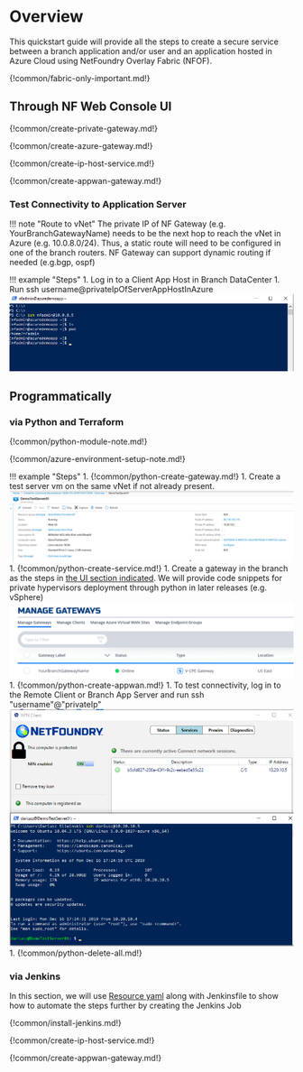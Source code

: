 # Overview
This quickstart guide will provide all the steps to create a secure service between a branch application and/or user and an application hosted in Azure Cloud using NetFoundry Overlay Fabric (NFOF).

{!common/fabric-only-important.md!}

## Through NF Web Console UI

{!common/create-private-gateway.md!}

{!common/create-azure-gateway.md!}

{!common/create-ip-host-service.md!}

{!common/create-appwan-gateway.md!}

### Test Connectivity to Application Server

!!! note "Route to vNet"
    The private IP of NF Gateway (e.g. YourBranchGatewayName) needs to be the next hop to reach the vNet in Azure (e.g. 10.0.8.0/24).
    Thus, a static route will need to be configured in one of the branch routers. NF Gateway can support dynamic routing if needed (e.g.bgp, ospf)

!!! example "Steps"
    1. Log in to a Client App Host in Branch DataCenter
    1. Run ssh username@privateIpOfServerAppHostInAzure
    ![Image](../images/CreateService06.png)

## Programmatically

### via Python and Terraform

{!common/python-module-note.md!}

{!common/azure-environment-setup-note.md!}

!!! example "Steps"
    1. {!common/python-create-gateway.md!}
    1. Create a test server vm on the same vNet if not already present.
    ![Image](../images/CreateManagedGatewayAzure13.png)
    1. {!common/python-create-service.md!}
    1. Create a gateway in the branch as the steps in [the UI section indicated](#create_and_deploy_nf_gateway_in_branch_datacenter).
    We will provide code snippets for private hypervisors deployment through python in later releases (e.g. vSphere)
    ![Image](../images/GreenStatusBranchGatewayDetails.png)
    1. {!common/python-create-appwan.md!}
    1. To test connectivity, log in to the Remote Client or Branch App Server and run ssh "username"@"privateIp"
    ![Image](../images/DemoClientTestSsh01.png)
    1. {!common/python-delete-all.md!}

### via Jenkins

In this section, we will use [Resource yaml](../api/python/etc/nf_resources.yml) along with Jenkinsfile to show how to automate the steps further by creating the Jenkins Job

{!common/install-jenkins.md!}

{!common/create-ip-host-service.md!}

{!common/create-appwan-gateway.md!}
